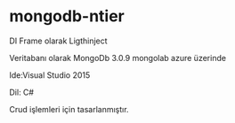 # mongodb-ntier

DI Frame olarak Ligthinject 

Veritabanı olarak MongoDb 3.0.9 mongolab azure üzerinde

Ide:Visual Studio 2015

Dil: C#

Crud işlemleri için tasarlanmıştır.


